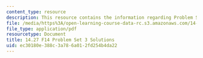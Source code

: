 ```yaml
---
content_type: resource
description: This resource contains the information regarding Problem Set 3 Solutions.
file: /media/https%3A/open-learning-course-data-rc.s3.amazonaws.com/14-27-economics-and-e-commerce-fall-2014/ec30180e388c3a786a012fd254b4da22_MIT14_27F14_pset3_sol.pdf
file_type: application/pdf
resourcetype: Document
title: 14.27 F14 Problem Set 3 Solutions
uid: ec30180e-388c-3a78-6a01-2fd254b4da22
---
```

